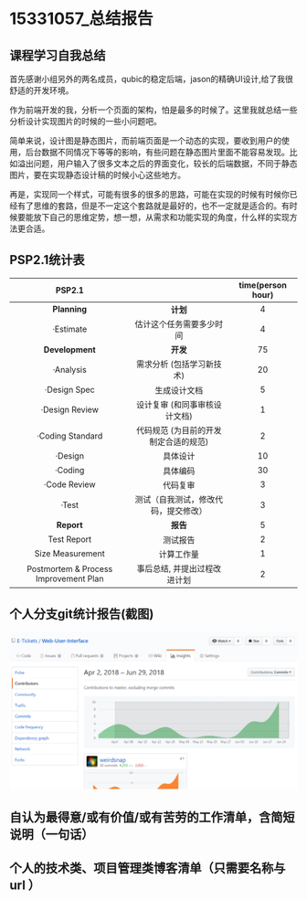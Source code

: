 # 15331057_总结报告

## 课程学习自我总结

  首先感谢小组另外的两名成员，qubic的稳定后端，jason的精确UI设计,给了我很舒适的开发环境。

  作为前端开发的我，分析一个页面的架构，怕是最多的时候了。这里我就总结一些分析设计实现图片的时候的一些小问题吧。

  简单来说，设计图是静态图片，而前端页面是一个动态的实现，要收到用户的使用，后台数据不同情况下等等的影响，有些问题在静态图片里面不能容易发现。比如溢出问题，用户输入了很多文本之后的界面变化，较长的后端数据，不同于静态图片，要在实现静态设计稿的时候小心这些地方。

  再是，实现同一个样式，可能有很多的很多的思路，可能在实现的时候有时候你已经有了思维的套路，但是不一定这个套路就是最好的，也不一定就是适合的。有时候要能放下自己的思维定势，想一想，从需求和功能实现的角度，什么样的实现方法更合适。

## PSP2.1统计表
|PSP2.1||time(person hour)|
|:-:|:-:|:-:|
|**Planning**|**计划**|4|
|·Estimate|估计这个任务需要多少时间|4|
|**Development**|**开发**|75|
|·Analysis|需求分析 (包括学习新技术)|20|
|·Design Spec|生成设计文档|5|
|·Design Review|设计复审 (和同事审核设计文档)|1|
|·Coding Standard|代码规范 (为目前的开发制定合适的规范)|2|
|·Design|具体设计|10|
|·Coding|具体编码|30|
|·Code Review|代码复审|3|
|·Test|测试（自我测试，修改代码，提交修改）|3|
|**Report**|**报告**|5|
|Test Report|测试报告|2|
|Size Measurement| 计算工作量|1|
|Postmortem & Process Improvement Plan|事后总结, 并提出过程改进计划|2|
## 个人分支git统计报告(截图)
![](./15331057_gitsnapshot.png)

## 自认为最得意/或有价值/或有苦劳的工作清单，含简短说明（一句话）

  

## 个人的技术类、项目管理类博客清单（只需要名称与 url ）